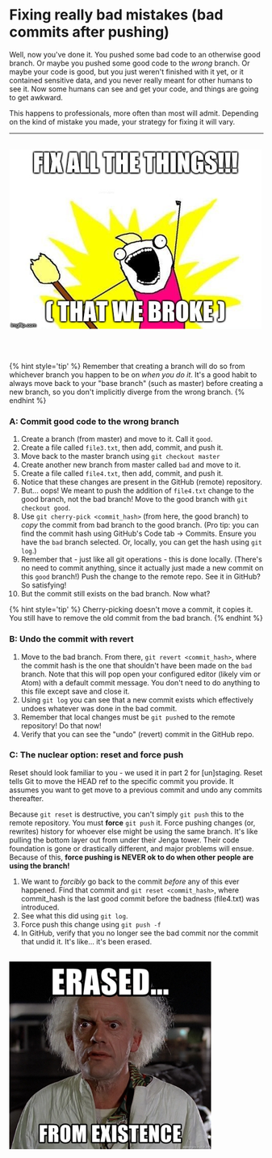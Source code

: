 # Fixing really bad mistakes (bad commits after pushing)
Well, now you've done it.  You pushed some bad code to an otherwise good branch.  Or maybe you pushed some good code to the *wrong* branch.  Or maybe your code is good, but you just weren't finished with it yet, or it contained sensitive data, and you never really meant for other humans to see it.  Now some humans can see and get your code, and things are going to get awkward.

This happens to professionals, more often than most will admit.  Depending on the kind of mistake you made, your strategy for fixing it will vary.

<hr><br>

<div>
    <img src="5-meme.jpg">
</div>

<br><br>

{% hint style='tip' %}
Remember that creating a branch will do so from whichever branch you happen to be on *when you do it*.  It's a good habit to always move back to your "base branch" (such as master) before creating a new branch, so you don't implicitly diverge from the wrong branch.
{% endhint %}

### A: Commit good code to the wrong branch
1. Create a branch (from master) and move to it.  Call it `good`.
1. Create a file called `file3.txt`, then add, commit, and push it.
1. Move back to the master branch using `git checkout master`
1. Create another new branch from master called `bad` and move to it.
1. Create a file called `file4.txt`, then add, commit, and push it.
1. Notice that these changes are present in the GitHub (remote) repository.
1. But... oops!  We meant to push the addition of `file4.txt` change to the good branch, not the bad branch!  Move to the good branch with `git checkout good`.
1. Use `git cherry-pick <commit_hash>` (from here, the good branch) to _copy_ the commit from bad branch to the good branch.  (Pro tip: you can find the commit hash using GitHub's Code tab -> Commits.  Ensure you have the `bad` branch selected.  Or, locally, you can get the hash using `git log`.)
1. Remember that - just like all git operations - this is done locally.  (There's no need to commit anything, since it actually just made a new commit on this `good` branch!)  Push the change to the remote repo.  See it in GitHub?  So satisfying!
1. But the commit still exists on the bad branch.  Now what?

{% hint style='tip' %}
Cherry-picking doesn't move a commit, it copies it.  You still have to remove the old commit from the bad branch.
{% endhint %}


### B: Undo the commit with revert
1. Move to the bad branch.  From there, `git revert <commit_hash>`, where the commit hash is the one that shouldn't have been made on the `bad` branch.  Note that this will pop open your configured editor (likely vim or Atom) with a default commit message.  You don't need to do anything to this file except save and close it.
1. Using `git log` you can see that a new commit exists which effectively undoes whatever was done in the bad commit.
1. Remember that local changes must be `git push`ed to the remote repository!  Do that now!
1. Verify that you can see the "undo" (revert) commit in the GitHub repo.

### C: The nuclear option: reset and force push

Reset should look familiar to you - we used it in part 2 for [un]staging.  Reset tells Git to move the HEAD ref to the specific commit you provide.  It assumes you want to get move to a previous commit and undo any commits thereafter.

Because `git reset` is destructive, you can't simply `git push` this to the remote repository.  You must **force** `git push` it.  Force pushing changes (or, rewrites) history for whoever else might be using the same branch.  It's like pulling the bottom layer out from under their Jenga tower.  Their code foundation is gone or drastically different, and major problems will ensue.  Because of this, **force pushing is NEVER ok to do when other people are using the branch!**  

1. We want to *forcibly* go back to the commit _before_ any of this ever happened.  Find that commit and `git reset <commit_hash>`, where commit_hash is the last good commit before the badness (file4.txt) was introduced.
1. See what this did using `git log`.
1. Force push this change using `git push -f`
1. In GitHub, verify that you no longer see the bad commit nor the commit that undid it.  It's like... it's been erased.
<br><br>
<div>
    <img src="erased-from-existence.jpg" width="400px">
</div>
